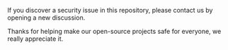 If you discover a security issue in this repository, please contact us by opening a new discussion.

Thanks for helping make our open-source projects safe for everyone, we really appreciate it.
